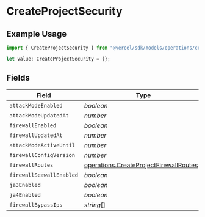 # CreateProjectSecurity

## Example Usage

```typescript
import { CreateProjectSecurity } from "@vercel/sdk/models/operations/createproject.js";

let value: CreateProjectSecurity = {};
```

## Fields

| Field                                                                                              | Type                                                                                               | Required                                                                                           | Description                                                                                        |
| -------------------------------------------------------------------------------------------------- | -------------------------------------------------------------------------------------------------- | -------------------------------------------------------------------------------------------------- | -------------------------------------------------------------------------------------------------- |
| `attackModeEnabled`                                                                                | *boolean*                                                                                          | :heavy_minus_sign:                                                                                 | N/A                                                                                                |
| `attackModeUpdatedAt`                                                                              | *number*                                                                                           | :heavy_minus_sign:                                                                                 | N/A                                                                                                |
| `firewallEnabled`                                                                                  | *boolean*                                                                                          | :heavy_minus_sign:                                                                                 | N/A                                                                                                |
| `firewallUpdatedAt`                                                                                | *number*                                                                                           | :heavy_minus_sign:                                                                                 | N/A                                                                                                |
| `attackModeActiveUntil`                                                                            | *number*                                                                                           | :heavy_minus_sign:                                                                                 | N/A                                                                                                |
| `firewallConfigVersion`                                                                            | *number*                                                                                           | :heavy_minus_sign:                                                                                 | N/A                                                                                                |
| `firewallRoutes`                                                                                   | [operations.CreateProjectFirewallRoutes](../../models/operations/createprojectfirewallroutes.md)[] | :heavy_minus_sign:                                                                                 | N/A                                                                                                |
| `firewallSeawallEnabled`                                                                           | *boolean*                                                                                          | :heavy_minus_sign:                                                                                 | N/A                                                                                                |
| `ja3Enabled`                                                                                       | *boolean*                                                                                          | :heavy_minus_sign:                                                                                 | N/A                                                                                                |
| `ja4Enabled`                                                                                       | *boolean*                                                                                          | :heavy_minus_sign:                                                                                 | N/A                                                                                                |
| `firewallBypassIps`                                                                                | *string*[]                                                                                         | :heavy_minus_sign:                                                                                 | N/A                                                                                                |